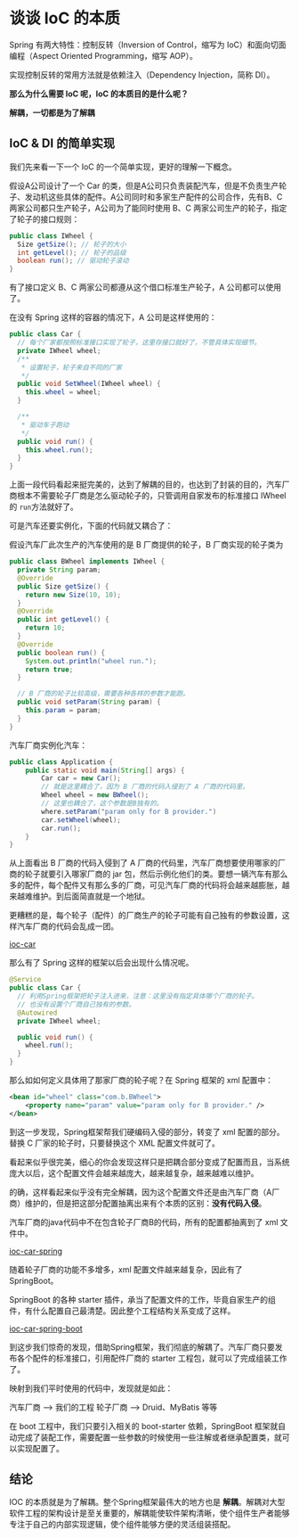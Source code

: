 # 谈谈 IoC 的本质

Spring 有两大特性：控制反转（Inversion of Control，缩写为 IoC）和面向切面编程（Aspect Oriented Programming，缩写 AOP）。

实现控制反转的常用方法就是依赖注入（Dependency Injection，简称 DI）。

**那么为什么需要 IoC 呢，IoC 的本质目的是什么呢？**

**解耦，一切都是为了解耦**

## IoC & DI 的简单实现

我们先来看一下一个 IoC 的一个简单实现，更好的理解一下概念。

假设A公司设计了一个 Car 的类，但是A公司只负责装配汽车，但是不负责生产轮子、发动机这些具体的配件。A公司同时和多家生产配件的公司合作，先有B、C两家公司都只生产轮子，A公司为了能同时使用 B、C 两家公司生产的轮子，指定了轮子的接口规则：

```java
public class IWheel {
  Size getSize(); // 轮子的大小
  int getLevel(); // 轮子的品级
  boolean run(); // 驱动轮子滚动
}
```

有了接口定义 B、C 两家公司都遵从这个借口标准生产轮子，A 公司都可以使用了。

在没有 Spring 这样的容器的情况下，A 公司是这样使用的：

```java
public class Car {
  // 每个厂家都按照标准接口实现了轮子，这里存接口就好了，不管具体实现细节。
  private IWheel wheel;
  /**
   * 设置轮子，轮子来自不同的厂家
   */
  public void SetWheel(IWheel wheel) {
    this.wheel = wheel;
  }

  /**
   * 驱动车子跑动
   */
  public void run() {
    this.wheel.run();
  }
}
```

上面一段代码看起来挺完美的，达到了解耦的目的，也达到了封装的目的，汽车厂商根本不需要轮子厂商是怎么驱动轮子的，只管调用自家发布的标准接口 IWheel 的 ```run```方法就好了。

可是汽车还要实例化，下面的代码就又耦合了：

假设汽车厂此次生产的汽车使用的是 B 厂商提供的轮子，B 厂商实现的轮子类为

```java
public class BWheel implements IWheel {
  private String param;
  @Override
  public Size getSize() {
    return new Size(10, 10);
  }
  @Override
  public int getLevel() {
    return 10;
  }
  @Override
  public boolean run() {
    System.out.println("wheel run.");
    return true;
  }

  // B 厂商的轮子比较高级，需要各种各样的参数才能跑。
  public void setParam(String param) {
    this.param = param;
  }
}
```

汽车厂商实例化汽车：

```java
public class Application {
    public static void main(String[] args) {
        Car car = new Car();
        // 就是这里耦合了，因为 B 厂商的代码入侵到了 A 厂商的代码里。
        Wheel wheel = new BWheel();
        // 这里也耦合了，这个参数是B独有的。
        where.setParam("param only for B provider.")
        car.setWheel(wheel);
        car.run();
    }
}

```

从上面看出 B 厂商的代码入侵到了 A 厂商的代码里，汽车厂商想要使用哪家的厂商的轮子就要引入哪家厂商的 jar 包，然后示例化他们的类。要想一辆汽车有那么多的配件，每个配件又有那么多的厂商，可见汽车厂商的代码将会越来越膨胀，越来越难维护。到后面简直就是一个地狱。

更糟糕的是，每个轮子（配件）的厂商生产的轮子可能有自己独有的参数设置，这样汽车厂商的代码会乱成一团。

[ioc-car](https://ravenq-1251588610.cos.ap-guangzhou.myqcloud.com/ioc-car.png)

那么有了 Spring 这样的框架以后会出现什么情况呢。

```java
@Service
public class Car {
  // 利用Spring框架把轮子注入进来，注意：这里没有指定具体哪个厂商的轮子。
  // 也没有设置个厂商自己独有的参数。
  @Autowired
  private IWheel wheel;

  public void run() {
    wheel.run();
  }
}
```

那么如如何定义具体用了那家厂商的轮子呢？在 Spring 框架的 xml 配置中：

```xml
<bean id="wheel" class="com.b.BWheel">
    <property name="param" value="param only for B provider." />
</bean>
```

到这一步发现，Spring框架帮我们硬编码入侵的部分，转变了 xml 配置的部分。替换 C 厂家的轮子时，只要替换这个 XML 配置文件就可了。

看起来似乎很完美，细心的你会发现这样只是把耦合部分变成了配置而且，当系统庞大以后，这个配置文件会越来越庞大，越来越复杂，越来越难以维护。

的确，这样看起来似乎没有完全解耦，因为这个配置文件还是由汽车厂商（A厂商）维护的，但是把这部分配置抽离出来有个本质的区别：**没有代码入侵**。

汽车厂商的java代码中不在包含轮子厂商B的代码，所有的配置都抽离到了 xml 文件中。

[ioc-car-spring](https://ravenq-1251588610.cos.ap-guangzhou.myqcloud.com/ioc-car-spring.png)

随着轮子厂商的功能不多增多，xml 配置文件越来越复杂，因此有了  SpringBoot。

SpringBoot 的各种 starter 插件，承当了配置文件的工作，毕竟自家生产的组件，有什么配置自己最清楚。因此整个工程结构关系变成了这样。

[ioc-car-spring-boot](https://ravenq-1251588610.cos.ap-guangzhou.myqcloud.com/ioc-car-spring-boot.png)

到这步我们惊奇的发现，借助Spring框架，我们彻底的解耦了。汽车厂商只要发布各个配件的标准接口，引用配件厂商的 starter 工程包，就可以了完成组装工作了。

映射到我们平时使用的代码中，发现就是如此：

汽车厂商 --> 我们的工程
轮子厂商 --> Druid、MyBatis 等等

在 boot 工程中，我们只要引入相关的 boot-starter 依赖，SpringBoot 框架就自动完成了装配工作，需要配置一些参数的时候使用一些注解或者继承配置类，就可以实现配置了。

## 结论

IOC 的本质就是为了解耦。整个Spring框架最伟大的地方也是 **解耦**。解耦对大型软件工程的架构设计是至关重要的，解耦能使软件架构清晰，使个组件生产者能够专注于自己的内部实现逻辑，使个组件能够方便的灵活组装搭配。
